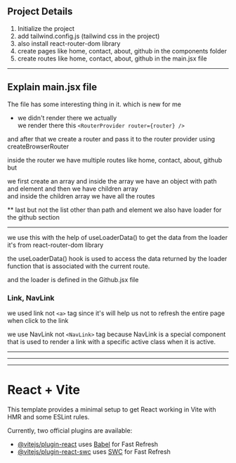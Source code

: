 ## Project Details
1. Initialize the project
2. add tailwind.config.js (tailwind css in the project)
3. also install react-router-dom library
4. create pages like home, contact, about, github in the components folder
5. create routes like home, contact, about, github in the main.jsx file

---
## Explain main.jsx file
The file has some interesting thing in it. which is new for me

- we didn't render <App /> there we actually    
we render there this ```<RouterProvider router={router} />```

and after that we create a router and pass it to the router provider using createBrowserRouter  

inside the router we have multiple routes like home, contact, about, github but  

we first create an array and inside the array we have an object with path and element and then we have children array  
and inside the children array we have all the routes 

** last but not the list other than path and element we also have loader for the github section   

---
we use this with the help of useLoaderData() to get the data from the loader it's from react-router-dom library

the useLoaderData() hook is used to access the data returned by the loader function that is associated with the current route.  

and the loader is defined in the Github.jsx file


### Link, NavLink

we used link not `<a>` tag since it's will help us not to refresh the entire page when click to the link    

we use NavLink not `<NavLink>` tag because NavLink is a special component that is used to render a link with a specific active class when it is active.


---
---
---
# React + Vite

This template provides a minimal setup to get React working in Vite with HMR and some ESLint rules.

Currently, two official plugins are available:

- [@vitejs/plugin-react](https://github.com/vitejs/vite-plugin-react/blob/main/packages/plugin-react/README.md) uses [Babel](https://babeljs.io/) for Fast Refresh
- [@vitejs/plugin-react-swc](https://github.com/vitejs/vite-plugin-react-swc) uses [SWC](https://swc.rs/) for Fast Refresh
